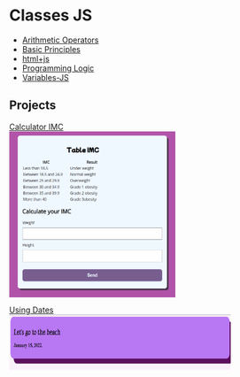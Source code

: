 # Classes JS
- <a href="https://github.com/AmandaLimaLuiz/AulasJS/tree/main/arithmeticOperators" target="_blank"> Arithmetic Operators </a>
- <a href="https://github.com/AmandaLimaLuiz/AulasJS/tree/main/basicPrinciples" target="_blank">Basic Principles</a>
- <a href="https://github.com/AmandaLimaLuiz/AulasJS/tree/main/html%2Bjs" target="_blank">html+js</a>
- <a href="https://github.com/AmandaLimaLuiz/AulasJS/tree/main/programmingLogic" target="_blank">Programming Logic</a>
- <a href="https://github.com/AmandaLimaLuiz/AulasJS/tree/main/variables-JS" target="_blank">Variables-JS</a>

## Projects
<a href="https://github.com/AmandaLimaLuiz/AulasJS/tree/main/html%2Bjs/assets" target="_blank"> Calculator IMC </a> </br>
<img align="center" alt="img-calculator" height="300" width="300" src="https://github.com/AmandaLimaLuiz/AulasJS/blob/main/html%2Bjs/ImcTableMadeByMe/table%20imc.png">
 </br>
 
 <a href="https://github.com/AmandaLimaLuiz/AulasJS/tree/main/programmingLogic" target="_blank"> Using Dates </a> </br>
<img align="center" alt="img-calculator" height="100" width="400" src="https://github.com/AmandaLimaLuiz/AulasJS/blob/main/programmingLogic/ExerciceSwitchMadeByMe/data_1.png">
